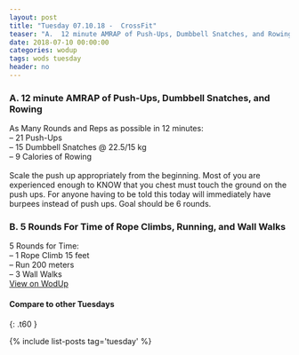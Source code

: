 ```yaml
---
layout: post
title: "Tuesday 07.10.18 -  CrossFit"
teaser: "A.  12 minute AMRAP of Push-Ups, Dumbbell Snatches, and Rowing<br/> B.  5 Rounds For Time of Rope Climbs, Running, and Wall Walks"
date: 2018-07-10 00:00:00
categories: wodup
tags: wods tuesday
header: no
---
```



<h3>A.  12 minute AMRAP of Push-Ups, Dumbbell Snatches, and Rowing</h3>
As Many Rounds and Reps as possible in 12 minutes:<br/>– 21 Push-Ups<br/>– 15 Dumbbell Snatches @ 22.5/15 kg<br/>– 9 Calories of Rowing<br/><br/>Scale the push up appropriately from the beginning.  Most of you are experienced enough to KNOW that you chest must touch the ground on the push ups.  For anyone having to be told this today will immediately have burpees instead of push ups.  Goal should be 6 rounds.  
<h3>B.  5 Rounds For Time of Rope Climbs, Running, and Wall Walks</h3>
5 Rounds for Time:<br/>– 1 Rope Climb 15 feet<br/>– Run 200 meters<br/>– 3 Wall Walks<br/>
<a href="https://www.wodup.com/gyms/asphodel/wods/7355" target="blank">View on WodUp</a>


#### Compare to other Tuesdays
{: .t60 }

{% include list-posts tag='tuesday' %}